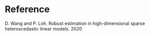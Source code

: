 # Reference

D. Wang and P. Loh. Robust estimation in high-dimensional sparse heteroscedastic linear models. 2020
